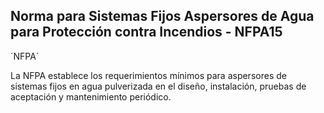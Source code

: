 ## Norma para Sistemas Fijos Aspersores de Agua para Protección contra Incendios - NFPA15
´NFPA´

La NFPA establece los requerimientos mínimos para aspersores de sistemas fijos en agua pulverizada en el diseño, instalación, pruebas de aceptación y mantenimiento periódico.
